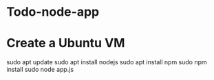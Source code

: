 # Todo-node-app
# Create a Ubuntu VM
sudo apt update
sudo apt install nodejs
sudo apt install npm
sudo npm install
sudo node app.js
